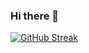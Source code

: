 ### Hi there 👋

[![GitHub Streak](https://github-readme-streak-stats.herokuapp.com/?user=thenoveltyseeker&theme=dark-smoky)](https://git.io/streak-stats)

<!--
**thenoveltyseeker/thenoveltyseeker** is a ✨ _special_ ✨ repository because its `README.md` (this file) appears on your GitHub profile.

Here are some ideas to get you started:

- 🔭 I’m currently working on ...
- 🌱 I’m currently learning ...
- 👯 I’m looking to collaborate on ...
- 🤔 I’m looking for help with ...
- 💬 Ask me about ...
- 📫 How to reach me: ...
- 😄 Pronouns: ...
- ⚡ Fun fact: ...
-->
